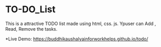 # TO-DO_List
This is a attractive TODO list made using html, css. js. Ypuser can Add , Read, Remove the tasks.

*Live Demo: https://buddhikaushalyainforworkhelps.github.io/todo/
